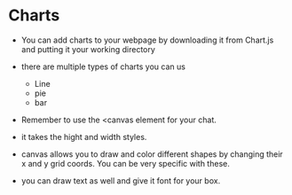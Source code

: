 # Charts

- You can add charts to your webpage by downloading it from Chart.js and putting it your working directory
- there are multiple types of charts you can us
  - Line
  - pie
  - bar
  
 - Remember to use the \<canvas element for your chat. 
 - it takes the hight and width styles.
 - canvas allows you to draw and color different shapes by changing their x and y grid coords. You can be very specific with these.
 - you can draw text as well and give it font for your box. 
